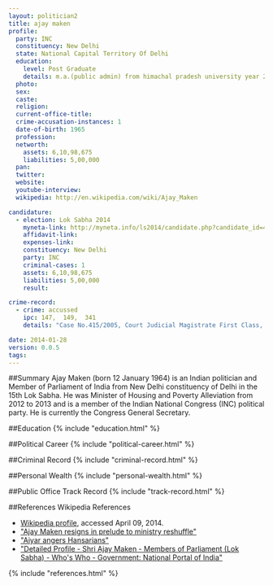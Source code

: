 ```yaml
---
layout: politician2
title: ajay maken
profile: 
  party: INC
  constituency: New Delhi
  state: National Capital Territory Of Delhi
  education: 
    level: Post Graduate
    details: m.a.(public admin) from himachal pradesh university year 2000  b.a. from delhi universtiy year 1988  all india senior school certificate examination from st.xavier's school  delhi year 1982
  photo: 
  sex: 
  caste: 
  religion: 
  current-office-title: 
  crime-accusation-instances: 1
  date-of-birth: 1965
  profession: 
  networth: 
    assets: 6,10,98,675
    liabilities: 5,00,000
  pan: 
  twitter: 
  website: 
  youtube-interview: 
  wikipedia: http://en.wikipedia.com/wiki/Ajay_Maken

candidature: 
  - election: Lok Sabha 2014
    myneta-link: http://myneta.info/ls2014/candidate.php?candidate_id=495
    affidavit-link: 
    expenses-link: 
    constituency: New Delhi 
    party: INC
    criminal-cases: 1
    assets: 6,10,98,675
    liabilities: 5,00,000
    result:  

crime-record: 
  - crime: accussed
    ipc: 147,  149,  341
    details: "Case No.415/2005, Court Judicial Magistrate First Class, Dharampuri, Dist.Dhar, Madhya Pradesh, Dated-11/12/2005, Challan Vide No.197/06, Filed on 26/6/2006" 

date: 2014-01-28
version: 0.0.5
tags: 
---
```

##Summary
Ajay Maken (born 12 January 1964) is an Indian politician and Member of Parliament of India from New Delhi constituency of Delhi in the 15th Lok Sabha. He was Minister of Housing and Poverty Alleviation from 2012 to 2013 and is a member of the Indian National Congress (INC) political party. He is currently the Congress General Secretary.




##Education
{% include "education.html" %}


##Political Career
{% include "political-career.html" %}


##Criminal Record
{% include "criminal-record.html" %}


##Personal Wealth
{% include "personal-wealth.html" %}


##Public Office Track Record
{% include "track-record.html" %}


##References
Wikipedia References
- [Wikipedia profile]({{page.profile.wikipedia}}), accessed April 09, 2014.
- ["Ajay Maken resigns in prelude to ministry reshuffle"][wiki1]
- ["Aiyar angers Hansarians"][wiki2]
- ["Detailed Profile - Shri Ajay Maken - Members of Parliament (Lok Sabha) - Who's Who - Government: National Portal of India"][wiki3]

[wiki1]: http://www.indianexpress.com/news/ajay-maken-resigns-in-prelude-to-ministry-reshuffle/1129711/
[wiki2]: http://www.telegraphindia.com/1110913/jsp/nation/story_14500529.jsp
[wiki3]: http://india.gov.in/govt/loksabhampbiodata.php?mpcode=4075


{% include "references.html" %}